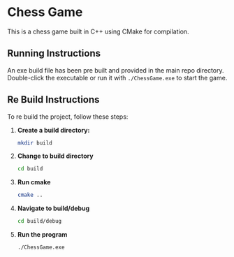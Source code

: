 # Chess Game

This is a chess game built in C++ using CMake for compilation.

## Running Instructions

An exe build file has been pre built and provided in the main repo directory. 
Double-click the executable or run it with `./ChessGame.exe` to start the game.

## Re Build Instructions

To re build the project, follow these steps:

1. **Create a build directory:**

   ```bash
   mkdir build

1. **Change to build directory**

    ```bash
   cd build

3. **Run cmake**
   ```bash
   cmake ..

4. **Navigate to build/debug**
   ```bash
   cd build/debug

5. **Run the program**
   ```bash
   ./ChessGame.exe